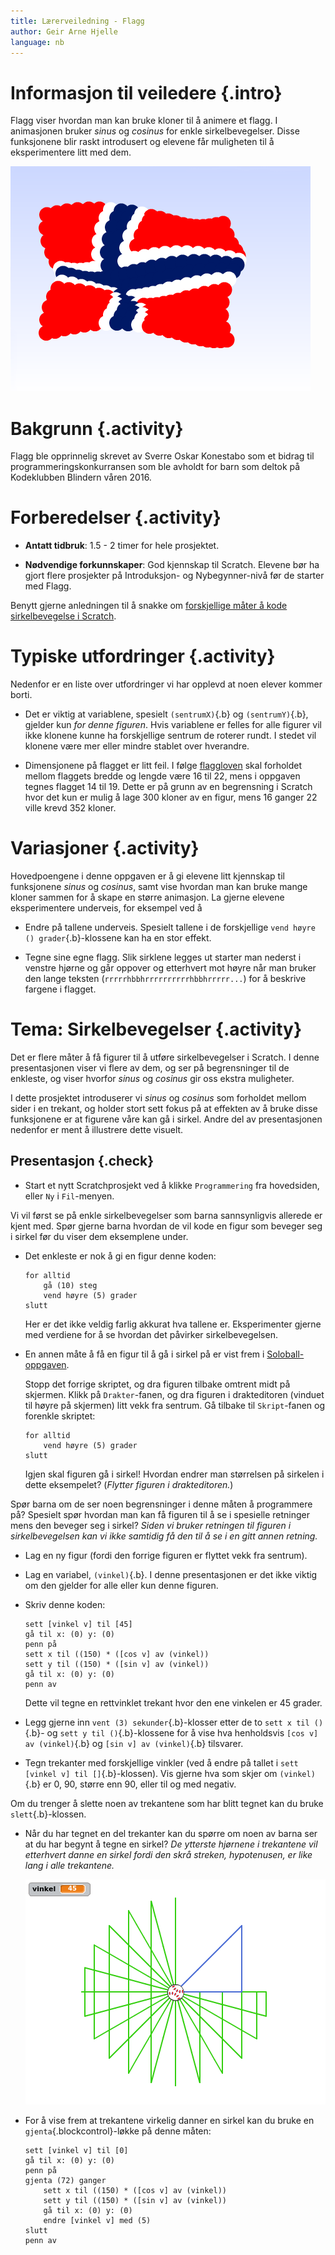 ```yaml
---
title: Lærerveiledning - Flagg
author: Geir Arne Hjelle
language: nb
---
```


# Informasjon til veiledere {.intro}

Flagg viser hvordan man kan bruke kloner til å animere et flagg. I animasjonen
bruker _sinus_ og _cosinus_ for enkle sirkelbevegelser. Disse funksjonene blir
raskt introdusert og elevene får muligheten til å eksperimentere litt med dem.

![](flagg.png)

# Bakgrunn {.activity}

Flagg ble opprinnelig skrevet av Sverre Oskar Konestabo som et bidrag til
programmeringskonkurransen som ble avholdt for barn som deltok på Kodeklubben
Blindern våren 2016.

# Forberedelser {.activity}

+ __Antatt tidbruk__: 1.5 - 2 timer for hele prosjektet.

+ __Nødvendige forkunnskaper__: God kjennskap til Scratch. Elevene bør ha gjort
  flere prosjekter på Introduksjon- og Nybegynner-nivå før de starter med Flagg.

Benytt gjerne anledningen til å snakke om
[forskjellige måter å kode sirkelbevegelse i Scratch](#tema-sirkelbevegelser).

# Typiske utfordringer {.activity}

Nedenfor er en liste over utfordringer vi har opplevd at noen elever
kommer borti.

+ Det er viktig at variablene, spesielt `(sentrumX)`{.b} og `(sentrumY)`{.b},
  gjelder kun _for denne figuren_. Hvis variablene er felles for alle figurer
  vil ikke klonene kunne ha forskjellige sentrum de roterer rundt. I stedet vil
  klonene være mer eller mindre stablet over hverandre.

+ Dimensjonene på flagget er litt feil. I følge
  [flaggloven](https://lovdata.no/dokument/NL/lov/1898-12-10-1) skal forholdet
  mellom flaggets bredde og lengde være 16 til 22, mens i oppgaven tegnes
  flagget 14 til 19. Dette er på grunn av en begrensning i Scratch hvor det kun
  er mulig å lage 300 kloner av en figur, mens 16 ganger 22 ville krevd 352
  kloner.

# Variasjoner {.activity}

Hovedpoengene i denne oppgaven er å gi elevene litt kjennskap til funksjonene
_sinus_ og _cosinus_, samt vise hvordan man kan bruke mange kloner sammen for å
skape en større animasjon. La gjerne elevene eksperimentere underveis, for
eksempel ved å

+ Endre på tallene underveis. Spesielt tallene i de forskjellige `vend høyre ()
  grader`{.b}-klossene kan ha en stor effekt.

+ Tegne sine egne flagg. Slik sirklene legges ut starter man nederst i venstre
  hjørne og går oppover og etterhvert mot høyre når man bruker den lange teksten
  (`rrrrrhbbhrrrrrrrrrrhbbhrrrrr...`) for å beskrive fargene i flagget.


# Tema: Sirkelbevegelser {.activity}

Det er flere måter å få figurer til å utføre sirkelbevegelser i Scratch. I denne
presentasjonen viser vi flere av dem, og ser på begrensninger til de enkleste,
og viser hvorfor _sinus_ og _cosinus_ gir oss ekstra muligheter.

I dette prosjektet introduserer vi _sinus_ og _cosinus_ som forholdet mellom
sider i en trekant, og holder stort sett fokus på at effekten av å bruke disse
funksjonene er at figurene våre kan gå i sirkel. Andre del av presentasjonen
nedenfor er ment å illustrere dette visuelt.

## Presentasjon {.check}

+ Start et nytt Scratchprosjekt ved å klikke `Programmering` fra
  hovedsiden, eller `Ny` i `Fil`-menyen.

Vi vil først se på enkle sirkelbevegelser som barna sannsynligvis allerede er
kjent med. Spør gjerne barna hvordan de vil kode en figur som beveger seg i
sirkel før du viser dem eksemplene under.

+ Det enkleste er nok å gi en figur denne koden:

  ```blocks
  for alltid
      gå (10) steg
      vend høyre (5) grader
  slutt
  ```

  Her er det ikke veldig farlig akkurat hva tallene er. Eksperimenter gjerne med
  verdiene for å se hvordan det påvirker sirkelbevegelsen.

+ En annen måte å få en figur til å gå i sirkel på er vist frem i
  [Soloball-oppgaven](../solo_ball/soloball.html).

  Stopp det forrige skriptet, og dra figuren tilbake omtrent midt på
  skjermen. Klikk på `Drakter`-fanen, og dra figuren i drakteditoren (vinduet
  til høyre på skjermen) litt vekk fra sentrum. Gå tilbake til `Skript`-fanen og
  forenkle skriptet:

  ```blocks
  for alltid
      vend høyre (5) grader
  slutt
  ```

  Igjen skal figuren gå i sirkel! Hvordan endrer man størrelsen på sirkelen i
  dette eksempelet? (_Flytter figuren i drakteditoren._)

Spør barna om de ser noen begrensninger i denne måten å programmere på?
Spesielt spør hvordan man kan få figuren til å se i spesielle retninger mens den
beveger seg i sirkel? _Siden vi bruker retningen til figuren i sirkelbevegelsen
kan vi ikke samtidig få den til å se i en gitt annen retning._

+ Lag en ny figur (fordi den forrige figuren er flyttet vekk fra sentrum).

+ Lag en variabel, `(vinkel)`{.b}. I denne presentasjonen er det ikke viktig om
  den gjelder for alle eller kun denne figuren.

+ Skriv denne koden:

  ```blocks
  sett [vinkel v] til [45]
  gå til x: (0) y: (0)
  penn på
  sett x til ((150) * ([cos v] av (vinkel))
  sett y til ((150) * ([sin v] av (vinkel))
  gå til x: (0) y: (0)
  penn av
  ```

  Dette vil tegne en rettvinklet trekant hvor den ene vinkelen er 45 grader.

+ Legg gjerne inn `vent (3) sekunder`{.b}-klosser etter de to `sett x til
  ()`{.b}- og `sett y til ()`{.b}-klossene for å vise hva henholdsvis `[cos v]
  av (vinkel)`{.b} og `[sin v] av (vinkel)`{.b} tilsvarer.

+ Tegn trekanter med forskjellige vinkler (ved å endre på tallet i `sett
  [vinkel v] til []`{.b}-klossen). Vis gjerne hva som skjer om `(vinkel)`{.b} er
  0, 90, større enn 90, eller til og med negativ.

Om du trenger å slette noen av trekantene som har blitt tegnet kan du bruke
`slett`{.b}-klossen.

+ Når du har tegnet en del trekanter kan du spørre om noen av barna ser at du
  har begynt å tegne en sirkel? _De ytterste hjørnene i trekantene vil
  etterhvert danne en sirkel fordi den skrå streken, hypotenusen, er like lang i
  alle trekantene._

  ![](sirkel_trekant.png)

+ For å vise frem at trekantene virkelig danner en sirkel kan du bruke en
  `gjenta`{.blockcontrol}-løkke på denne måten:

  ```blocks
  sett [vinkel v] til [0]
  gå til x: (0) y: (0)
  penn på
  gjenta (72) ganger
      sett x til ((150) * ([cos v] av (vinkel))
      sett y til ((150) * ([sin v] av (vinkel))
      gå til x: (0) y: (0)
      endre [vinkel v] med (5)
  slutt
  penn av
  ```
